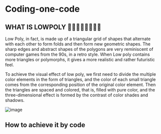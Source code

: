 # Coding-one-code

## WHAT IS LOWPOLY 🧡💛💚💙💜🖤🤍🤎

Low Poly, in fact, is made up of a triangular grid of shapes that alternate with each other to form folds and then form new geometric shapes. The sharp edges and abstract shapes of the polygons are very reminiscent of computer games from the 90s, in a retro style. When Low poly contains more triangles or polymorphs, it gives a more realistic and rather futuristic feel.

To achieve the visual effect of low poly, we first need to divide the multiple color elements in the form of triangles, and the color of each small triangle comes from the corresponding position of the original color element. Then the triangles are spaced and colored, that is, filled with pure color, and the three-dimensional effect is formed by the contrast of color shades and shadows.

![image](https://github.com/YuchenTan777/Codingone-Projectcode/blob/main/picture/re-1.png)

## How to achieve it by code

